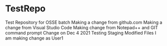 # TestRepo
Test Repository for OSSE batch
Making a change from github.com
Making a change from Visual Studio Code
Making change from Notepad++ and GIT command prompt
Change on Dec 4 2021
Testing Staging Modified Files
I am making change as User1